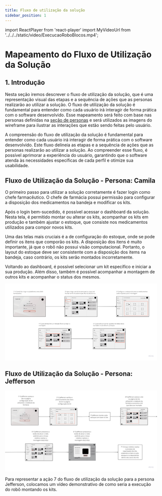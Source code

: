 ```yaml
---
title: Fluxo de utilização da solução
sidebar_position: 1
---
```

import ReactPlayer from 'react-player'
import MyVideoUrl from '../../../static/video/ExecucaoRoboBlocos.mp4';

# Mapeamento do Fluxo de Utilização da Solução

## 1. Introdução

Nesta seção iremos descrever o fluxo de utilização da solução, que é uma representação visual das etapas e a sequência de ações que as personas realizarão ao utilizar a solução. O fluxo de utilização da solução é fundamental para entender como cada usuário irá interagir de forma prática com o software desenvolvido. Esse mapeamento será feito com base nas personas definidas na [seção de personas](../../Sprint%201/user_expirience/personas.md) e será utilizados as imagens do wireframe para ilustrar as interações que estão sendo feitas pelo usuário.

A compreensão do fluxo de utilização da solução é fundamental para entender como cada usuário irá interagir de forma prática com o software desenvolvido. Este fluxo delineia as etapas e a sequência de ações que as personas realizarão ao utilizar a solução. Ao compreender esse fluxo, é possível aprimorar a experiência do usuário, garantindo que o software atenda às necessidades específicas de cada perfil e otimize sua usabilidade.

## Fluxo de Utilização da Solução - Persona: Camila

O primeiro passo para utilizar a solução corretamente é fazer login como chefe farmacêutico. O chefe de farmácia possui permissão para configurar a disposição dos medicamentos na bandeja e modificar os kits.

Após o login bem-sucedido, é possível acessar o dashboard da solução. Nesta tela, é permitido montar ou alterar os kits, acompanhar os kits em produção e também ajustar o estoque, que consiste nos medicamentos utilizados para compor novos kits.

Uma das telas mais cruciais é a de configuração do estoque, onde se pode definir os itens que comporão os kits. A disposição dos itens é muito importante, já que o robô não possui visão computacional. Portanto, o layout do estoque deve ser consistente com a disposição dos items na bandeja, caso contrário, os kits serão montados incorretamente.

Voltando ao dashboard, é possível selecionar um kit específico e iniciar a sua produção. Além disso, também é possível acompanhar a montagem de outros kits e acompanhar o status dos mesmos. 

![Fluxo de Utilização da Solução - Camila](../../../static/img/mapaFluxoUsuario-Camila.png)

## Fluxo de Utilização da Solução - Persona: Jefferson

![Fluxo de Utilização da Solução - Jefferson](../../../static/img/mapaFluxoUsuario-Jefferson.png)

Para representar a ação 7 do fluxo de utilização da solução para a persona Jefferson, colocamos um vídeo demonstrativo de como seria a execução do robô montando os kits.

<ReactPlayer playing controls url={MyVideoUrl} />

